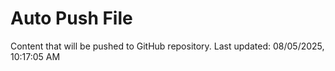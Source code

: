 # Auto Push File

Content that will be pushed to GitHub repository.
Last updated: 08/05/2025, 10:17:05 AM